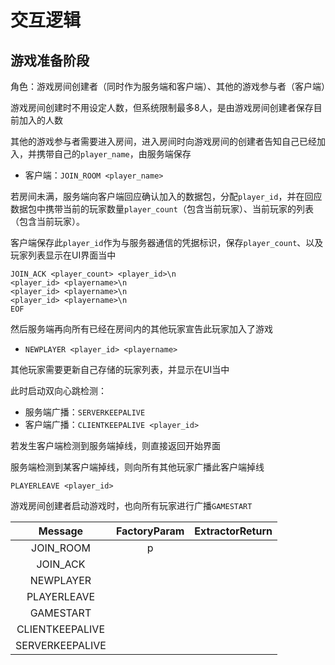 # 交互逻辑





## 游戏准备阶段

角色：游戏房间创建者（同时作为服务端和客户端）、其他的游戏参与者（客户端）

游戏房间创建时不用设定人数，但系统限制最多8人，是由游戏房间创建者保存目前加入的人数

其他的游戏参与者需要进入房间，进入房间时向游戏房间的创建者告知自己已经加入，并携带自己的`player_name`，由服务端保存

* 客户端：`JOIN_ROOM <player_name>`

若房间未满，服务端向客户端回应确认加入的数据包，分配`player_id`，并在回应数据包中携带当前的玩家数量`player_count`（包含当前玩家）、当前玩家的列表（包含当前玩家）。

客户端保存此`player_id`作为与服务器通信的凭据标识，保存`player_count`、以及玩家列表显示在UI界面当中

```
JOIN_ACK <player_count> <player_id>\n
<player_id> <playername>\n
<player_id> <playername>\n
<player_id> <playername>\n
EOF
```

然后服务端再向所有已经在房间内的其他玩家宣告此玩家加入了游戏

* `NEWPLAYER <player_id> <playername> `

其他玩家需要更新自己存储的玩家列表，并显示在UI当中



此时启动双向心跳检测：

* 服务端广播：`SERVERKEEPALIVE`
* 客户端广播：`CLIENTKEEPALIVE <player_id>`

若发生客户端检测到服务端掉线，则直接返回开始界面

服务端检测到某客户端掉线，则向所有其他玩家广播此客户端掉线

`PLAYERLEAVE <player_id>`

游戏房间创建者启动游戏时，也向所有玩家进行广播`GAMESTART`

|Message|FactoryParam|ExtractorReturn|
|:---:|:---:|:---:|
|JOIN_ROOM|p|
|JOIN_ACK|
|NEWPLAYER|
|PLAYERLEAVE|
|GAMESTART|
|CLIENTKEEPALIVE|
|SERVERKEEPALIVE|


  

  


